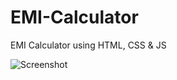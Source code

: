 # EMI-Calculator
EMI Calculator using HTML, CSS &amp; JS

![Screenshot ](https://user-images.githubusercontent.com/56781049/225910785-dd60e03f-fe29-4790-b5e8-3ee795b85e22.jpg)
